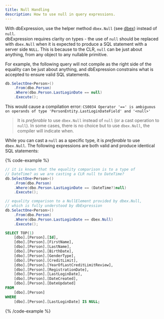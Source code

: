 ```yaml
---
title: Null Handling
description: How to use null in query expressions.
---
```


With dbExpression, use the helper method `dbex.Null` (see [dbex](../../core-concepts/utilities/dbex#dbex-null)) instead of `null`.  
dbExpression requires clarity on types - the use of `null` should be replaced with `dbex.Null` when it is expected 
to produce a SQL statement with a server side `NULL`.  This is because to the CLR, `null` can be just about anything, 
from any object to any nullable primitive.

For example, the following query will not compile as the right side of the equality can be just about anything, 
and dbExpression constrains what is accepted to ensure valid SQL statements.

```csharp
db.SelectOne<Person>()
    .From(dbo.Person)
    .Where(dbo.Person.LastLoginDate == null)
    .Execute();
```

This would cause a compilation error:  `CS0034 Operator '==' is ambiguous on operands of type 'PersonEntity.LastLoginDateField' and '<null>'`

> It is *preferable* to use `dbex.Null` instead of `null` (or a cast operation to `null`).  In some cases, there is no choice but to use `dbex.Null`, the compiler will indicate when.

 While you can cast a `null` as a specific type, it is *preferable* to use `dbex.Null`.  The following expressions are both valid and produce identical SQL statements:

{% code-example %}
```csharp
// it is known that the equality comparison is to a type of 
// DateTime? as we are casting a CLR null to DateTime?
db.SelectOne<Person>()
    .From(dbo.Person)
    .Where(dbo.Person.LastLoginDate == (DateTime?)null)
    .Execute();

// equality comparison to a NullElement provided by dbex.Null,
// which is fully understood by dbExpression
db.SelectOne<Person>()
    .From(dbo.Person)
    .Where(dbo.Person.LastLoginDate == dbex.Null)
    .Execute();
```
```sql
SELECT TOP(1)
	[dbo].[Person].[Id],
	[dbo].[Person].[FirstName],
	[dbo].[Person].[LastName],
	[dbo].[Person].[BirthDate],
	[dbo].[Person].[GenderType],
	[dbo].[Person].[CreditLimit],
	[dbo].[Person].[YearOfLastCreditLimitReview],
	[dbo].[Person].[RegistrationDate],
	[dbo].[Person].[LastLoginDate],
	[dbo].[Person].[DateCreated],
	[dbo].[Person].[DateUpdated]
FROM
	[dbo].[Person]
WHERE
	[dbo].[Person].[LastLoginDate] IS NULL;
```
{% /code-example %}